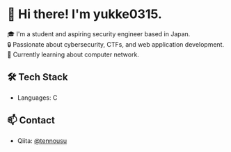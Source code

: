 # 👋 Hi there! I'm yukke0315.

🎓 I'm a student and aspiring security engineer based in Japan.  
🔒 Passionate about cybersecurity, CTFs, and web application development.  
🌱 Currently learning about computer network. 

## 🛠 Tech Stack
- Languages: C

## 📫 Contact
- Qiita: [@tennousu](https://qiita.com/tennousu)
